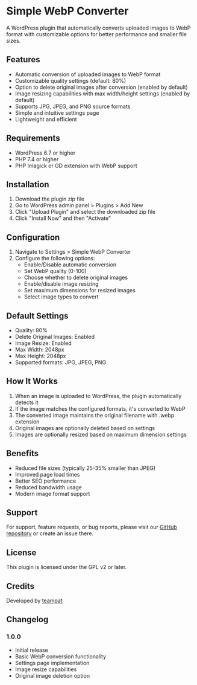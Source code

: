 # Simple WebP Converter

A WordPress plugin that automatically converts uploaded images to WebP format with customizable options for better performance and smaller file sizes.

## Features

- Automatic conversion of uploaded images to WebP format
- Customizable quality settings (default: 80%)
- Option to delete original images after conversion (enabled by default)
- Image resizing capabilities with max width/height settings (enabled by default)
- Supports JPG, JPEG, and PNG source formats
- Simple and intuitive settings page
- Lightweight and efficient

## Requirements

- WordPress 6.7 or higher
- PHP 7.4 or higher
- PHP Imagick or GD extension with WebP support

## Installation

1. Download the plugin zip file
2. Go to WordPress admin panel > Plugins > Add New
3. Click "Upload Plugin" and select the downloaded zip file
4. Click "Install Now" and then "Activate"

## Configuration

1. Navigate to Settings > Simple WebP Converter
2. Configure the following options:
   - Enable/Disable automatic conversion
   - Set WebP quality (0-100)
   - Choose whether to delete original images
   - Enable/disable image resizing
   - Set maximum dimensions for resized images
   - Select image types to convert

## Default Settings

- Quality: 80%
- Delete Original Images: Enabled
- Image Resize: Enabled
- Max Width: 2048px
- Max Height: 2048px
- Supported formats: JPG, JPEG, PNG

## How It Works

1. When an image is uploaded to WordPress, the plugin automatically detects it
2. If the image matches the configured formats, it's converted to WebP
3. The converted image maintains the original filename with .webp extension
4. Original images are optionally deleted based on settings
5. Images are optionally resized based on maximum dimension settings

## Benefits

- Reduced file sizes (typically 25-35% smaller than JPEG)
- Improved page load times
- Better SEO performance
- Reduced bandwidth usage
- Modern image format support

## Support

For support, feature requests, or bug reports, please visit our [GitHub repository](https://github.com/teampat/simple-webp-converter) or create an issue there.

## License

This plugin is licensed under the GPL v2 or later.

## Credits

Developed by [teampat](https://github.com/teampat)

## Changelog

### 1.0.0

- Initial release
- Basic WebP conversion functionality
- Settings page implementation
- Image resize capabilities
- Original image deletion option
